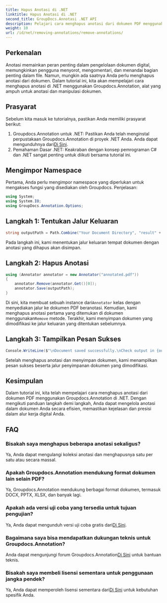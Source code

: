 ```yaml
---
title: Hapus Anotasi di .NET
linktitle: Hapus Anotasi di .NET
second_title: GroupDocs.Annotasi .NET API
description: Pelajari cara menghapus anotasi dari dokumen PDF menggunakan Groupdocs.Annotation di .NET. Sederhanakan proses pengelolaan dokumen digital Anda.
weight: 10
url: /id/net/removing-annotations/remove-annotations/
---
```

## Perkenalan
Anotasi memainkan peran penting dalam pengelolaan dokumen digital, memungkinkan pengguna menyorot, mengomentari, dan menandai bagian penting dalam file. Namun, mungkin ada saatnya Anda perlu menghapus anotasi dari dokumen. Dalam tutorial ini, kita akan mempelajari cara menghapus anotasi di .NET menggunakan Groupdocs.Annotation, alat yang ampuh untuk anotasi dan manipulasi dokumen.
## Prasyarat
Sebelum kita masuk ke tutorialnya, pastikan Anda memiliki prasyarat berikut:
1.  Groupdocs.Annotation untuk .NET: Pastikan Anda telah menginstal perpustakaan Groupdocs.Annotation di proyek .NET Anda. Anda dapat mengunduhnya dari[Di Sini](https://releases.groupdocs.com/annotation/net/).
2. Pemahaman Dasar .NET: Keakraban dengan konsep pemrograman C# dan .NET sangat penting untuk diikuti bersama tutorial ini.

## Mengimpor Namespace
Pertama, Anda perlu mengimpor namespace yang diperlukan untuk mengakses fungsi yang disediakan oleh Groupdocs. Penjelasan:
```csharp
using System;
using System.IO;
using GroupDocs.Annotation.Options;
```
## Langkah 1: Tentukan Jalur Keluaran
```csharp
string outputPath = Path.Combine("Your Document Directory", "result" + Path.GetExtension("input.pdf"));
```
Pada langkah ini, kami menentukan jalur keluaran tempat dokumen dengan anotasi yang dihapus akan disimpan.
## Langkah 2: Hapus Anotasi
```csharp
using (Annotator annotator = new Annotator("annotated.pdf"))
{
    annotator.Remove(annotator.Get()[0]);
    annotator.Save(outputPath);
}
```
 Di sini, kita membuat sebuah instance dari`Annotator` kelas dengan menyediakan jalur ke dokumen PDF beranotasi. Kemudian, kami menghapus anotasi pertama yang ditemukan di dokumen menggunakan`Remove` metode. Terakhir, kami menyimpan dokumen yang dimodifikasi ke jalur keluaran yang ditentukan sebelumnya.
## Langkah 3: Tampilkan Pesan Sukses
```csharp
Console.WriteLine($"\nDocument saved successfully.\nCheck output in {outputPath}.");
```
Setelah menghapus anotasi dan menyimpan dokumen, kami menampilkan pesan sukses beserta jalur penyimpanan dokumen yang dimodifikasi.

## Kesimpulan
Dalam tutorial ini, kita telah mempelajari cara menghapus anotasi dari dokumen PDF menggunakan Groupdocs.Annotation di .NET. Dengan mengikuti panduan langkah demi langkah, Anda dapat mengelola anotasi dalam dokumen Anda secara efisien, memastikan kejelasan dan presisi dalam alur kerja digital Anda.
## FAQ
### Bisakah saya menghapus beberapa anotasi sekaligus?
Ya, Anda dapat mengulangi koleksi anotasi dan menghapusnya satu per satu atau secara massal.
### Apakah Groupdocs.Annotation mendukung format dokumen lain selain PDF?
Ya, Groupdocs.Annotation mendukung berbagai format dokumen, termasuk DOCX, PPTX, XLSX, dan banyak lagi.
### Apakah ada versi uji coba yang tersedia untuk tujuan pengujian?
 Ya, Anda dapat mengunduh versi uji coba gratis dari[Di Sini](https://releases.groupdocs.com/).
### Bagaimana saya bisa mendapatkan dukungan teknis untuk Groupdocs.Annotation?
 Anda dapat mengunjungi forum Groupdocs.Annotation[Di Sini](https://forum.groupdocs.com/c/annotation/10) untuk bantuan teknis.
### Bisakah saya membeli lisensi sementara untuk penggunaan jangka pendek?
 Ya, Anda dapat memperoleh lisensi sementara dari[Di Sini](https://purchase.groupdocs.com/temporary-license/) untuk kebutuhan spesifik Anda.
